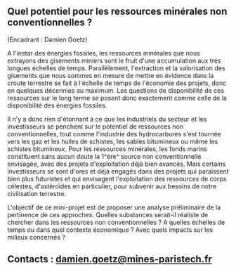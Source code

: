 ## Quel potentiel pour les ressources minérales non conventionnelles ?

(Encadrant : Damien Goetz)

A l'instar des énergies fossiles, les ressources minérales que nous
extrayons des gisements miniers sont le fruit d'une accumulation aux
très longues échelles de temps. Parallèlement, l'extraction et la
valorisation des gisements que nous sommes en mesure de mettre en
évidence dans la croute terrestre se fait à l'échelle de temps de
l'économie des projets, donc en quelques décennies au maximum. Les
questions de disponibilité de ces ressources sur le long terme se posent
donc exactement comme celle de la disponibilité des énergies fossiles.

Il n'y a donc rien d'étonnant à ce que les industriels du secteur et les
investisseurs se penchent sur le potentiel de ressources non
conventionnelles, tout comme l'industrie des hydrocarbures s'est tournée
vers les gaz et les huiles de schistes, les sables bitumineux ou même
les schistes bitumineux. Pour les ressources minérales, les fonds marins
constituent sans aucun doute la 1^ère^ source non conventionnelle
envisagée, avec des projets d'exploitation déjà bien avancés. Mais
certains investisseurs se sont d'ores et déjà engagés dans des projets
qui paraissent bien plus futuristes et qui envisagent l'exploitation des
ressources de corps célestes, d'astéroïdes en particulier, pour subvenir
aux besoins de notre civilisation terrestre.

L'objectif de ce mini-projet est de proposer une analyse préliminaire de
la pertinence de ces approches. Quelles substances serait-il réaliste de
chercher dans les ressources non conventionnelles ? A quelles échelles
de temps ou dans quel contexte économique ? Avec quels impacts sur les
milieux concernés ?

## Contacts : damien.goetz@mines-paristech.fr
